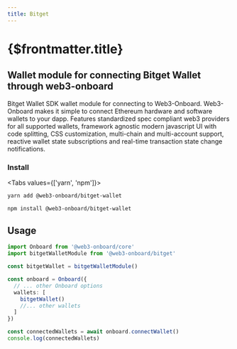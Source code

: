 ```yaml
---
title: Bitget
---
```


# {$frontmatter.title}

## Wallet module for connecting Bitget Wallet through web3-onboard

Bitget Wallet SDK wallet module for connecting to Web3-Onboard. Web3-Onboard makes it simple to connect Ethereum hardware and software wallets to your dapp. Features standardized spec compliant web3 providers for all supported wallets, framework agnostic modern javascript UI with code splitting, CSS customization, multi-chain and multi-account support, reactive wallet state subscriptions and real-time transaction state change notifications.

### Install

<Tabs values={['yarn', 'npm']}>
<TabPanel value="yarn">

```sh copy
yarn add @web3-onboard/bitget-wallet
```

  </TabPanel>
  <TabPanel value="npm">

```sh copy
npm install @web3-onboard/bitget-wallet
```

  </TabPanel>
</Tabs>

## Usage

```typescript
import Onboard from '@web3-onboard/core'
import bitgetWalletModule from '@web3-onboard/bitget'

const bitgetWallet = bitgetWalletModule()

const onboard = Onboard({
  // ... other Onboard options
  wallets: [
    bitgetWallet()
    //... other wallets
  ]
})

const connectedWallets = await onboard.connectWallet()
console.log(connectedWallets)
```
